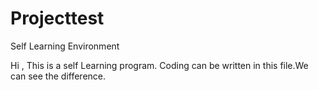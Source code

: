Projecttest
===========

Self Learning Environment

Hi , This is a self Learning program. Coding can be written in this file.We can see the difference.